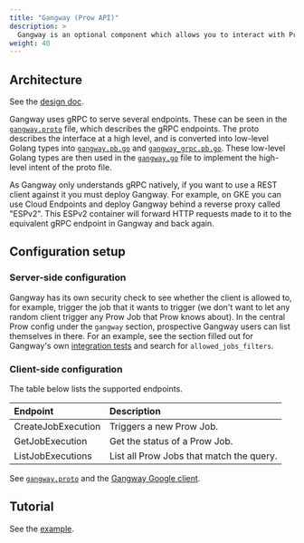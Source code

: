 ```yaml
---
title: "Gangway (Prow API)"
description: >
  Gangway is an optional component which allows you to interact with Prow in a programmatic way (through an API).
weight: 40
---
```


## Architecture

See the [design doc][design-doc].

Gangway uses gRPC to serve several endpoints. These can be seen in the
[`gangway.proto`][gangway.proto] file, which describes the gRPC endpoints. The
proto describes the interface at a high level, and is converted into low-level
Golang types into [`gangway.pb.go`][gangway.pb.go] and
[`gangway_grpc.pb.go`][gangway_grpc.pb.go]. These low-level Golang types are
then used in the  [`gangway.go`][gangway.go] file to implement the high-level
intent of the proto file.

As Gangway only understands gRPC natively, if you want to use a REST client
against it you must deploy Gangway. For example, on GKE you can use Cloud
Endpoints and deploy Gangway behind a reverse proxy called "ESPv2". This ESPv2
container will forward HTTP requests made to it to the equivalent gRPC endpoint
in Gangway and back again.

## Configuration setup

### Server-side configuration

Gangway has its own security check to see whether the client is allowed to, for
example, trigger the job that it wants to trigger (we don't want to let any
random client trigger any Prow Job that Prow knows about). In the central Prow
config under the `gangway` section, prospective Gangway users can list
themselves in there. For an example, see the section filled out for Gangway's
own [integration tests][integration-test-config] and search for
`allowed_jobs_filters`.

### Client-side configuration

The table below lists the supported endpoints.

| Endpoint           | Description                              |
|:-------------------|:-----------------------------------------|
| CreateJobExecution | Triggers a new Prow Job.                 |
| GetJobExecution    | Get the status of a Prow Job.            |
| ListJobExecutions  | List all Prow Jobs that match the query. |

See [`gangway.proto`][gangway.proto] and the [Gangway Google
client][gangway-client-google].

## Tutorial

See the [example][example].

[example]: https://github.com/kubernetes-sigs/prow/blob/main/pkg/examples/gangway/main.go
[gangway.proto]: https://github.com/kubernetes-sigs/prow/blob/main/pkg/gangway/gangway.proto
[gangway.pb.go]: https://github.com/kubernetes-sigs/prow/blob/main/pkg/gangway/gangway.pb.go
[gangway_grpc.pb.go]: https://github.com/kubernetes-sigs/prow/blob/main/pkg/gangway/gangway_grpc.pb.go
[gangway.go]: https://github.com/kubernetes-sigs/prow/blob/main/pkg/gangway/gangway.go
[design-doc]: https://docs.google.com/document/d/1v77jp1Nb5C2C2-PdV02SGViO9CyZ9SvNxCPOHyIUQeo/edit?usp=sharing
[integration-test-config]: https://github.com/kubernetes-sigs/prow/blob/db89760fea406dd2813e331c3d52b53b5bcbd140/test/integration/config/prow/config.yaml#L75
[gangway-client-google]: https://github.com/kubernetes-sigs/prow/blob/main/pkg/gangway/client/google/google.go

